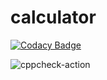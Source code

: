 # calculator

[![Codacy Badge](https://api.codacy.com/project/badge/Grade/512a4d6d6bc44392ac6c43870bcd7cf6)](https://app.codacy.com/manual/stepin104926/calculator?utm_source=github.com&utm_medium=referral&utm_content=stepin104926/calculator&utm_campaign=Badge_Grade_Dashboard)

![cppcheck-action](https://github.com/stepin104926/calculator/workflows/cppcheck-action/badge.svg)
